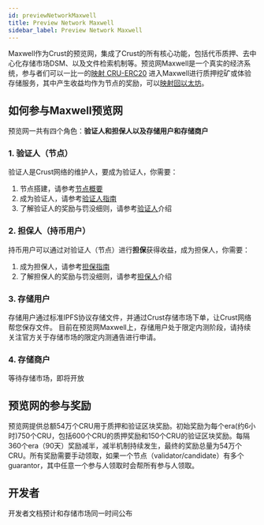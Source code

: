 ```yaml
---
id: previewNetworkMaxwell
title: Preview Network Maxwell
sidebar_label: Preview Network Maxwell
---
```


Maxwell作为Crust的预览网，集成了Crust的所有核心功能，包括代币质押、去中心化存储市场DSM、以及文件检索机制等。预览网Maxwell是一个真实的经济系统，参与者们可以一比一的[映射 CRU-ERC20](claims.md) 进入Maxwell进行质押挖矿或体验存储服务，其中产生收益均作为节点的奖励，可以[映射回以太坊](claim-back.md)。


## 如何参与Maxwell预览网

预览网一共有四个角色：**验证人和担保人以及存储用户和存储商户**

### 1. 验证人（节点）

验证人是Crust网络的维护人，要成为验证人，你需要：

1. 节点搭建，请参考[节点概要](node-overview.md)
2. 成为验证人，请参考[验证人指南](validatorGuidance.md)
3. 了解验证人的奖励与罚没细则，请参考[验证人](validator.md)介绍

### 2. 担保人（持币用户）

持币用户可以通过对验证人（节点）进行**担保**获得收益，成为担保人，你需要：

1. 成为担保人，请参考[担保指南](guarantor-guidance.md)
2. 了解担保人的奖励与罚没细则，请参考[担保人](guarantor.md)介绍

### 3. 存储用户

存储用户通过标准IPFS协议存储文件，并通过Crust存储市场下单，让Crust网络帮您保存文件。
目前在预览网Maxwell上，存储用户处于限定内测阶段，请持续关注官方关于存储市场的限定内测通告进行申请。

### 4. 存储商户

等待存储市场，即将开放

## 预览网的参与奖励
预览网提供总额54万个CRU用于质押和验证区块奖励。初始奖励为每个era(约6小时)750个CRU，包括600个CRU的质押奖励和150个CRU的验证区块奖励。每隔360个era（90天）奖励减半，减半机制持续发生，最终的奖励总量为54万个CRU。所有奖励需要手动领取，如果一个节点（validator/candidate）有多个guarantor，其中任意一个参与人领取时会帮所有参与人领取。

## 开发者

开发者文档预计和存储市场同一时间公布
